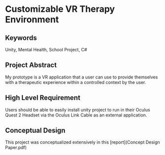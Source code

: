 # Customizable VR Therapy Environment

## Keywords

Unity, Mental Health, School Project, C#

## Project Abstract

My prototype is a VR application that a user can use to provide themselves with a therapeutic experience within a controlled context by the user.

## High Level Requirement

Users should be able to easily install unity project to run in their Oculus Quest 2 Headset via the Oculus Link Cable as an external application.

## Conceptual Design

This project was conceptualized extensively in this [report](Concept Design Paper.pdf)
